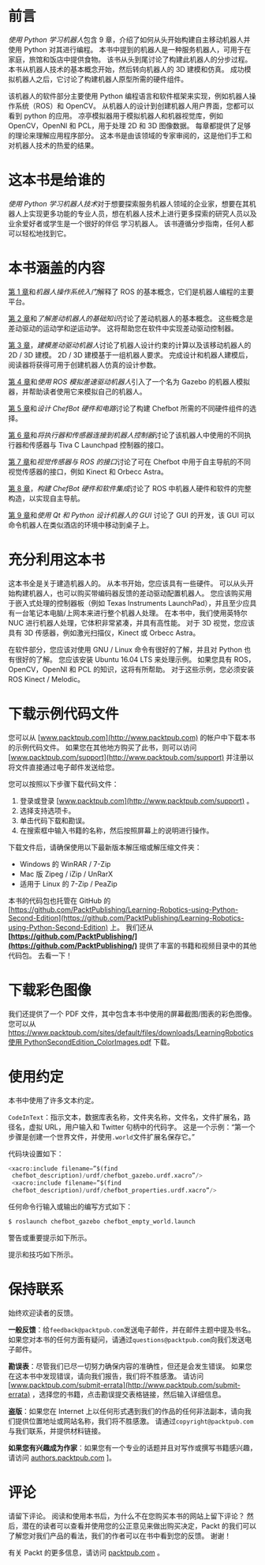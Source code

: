 # 前言

*使用 Python 学习机器人*包含 9 章，介绍了如何从头开始构建自主移动机器人并使用 Python 对其进行编程。 本书中提到的机器人是一种服务机器人，可用于在家庭，旅馆和饭店中提供食物。 该书从头到尾讨论了构建此机器人的分步过程。 本书从机器人技术的基本概念开始，然后转向机器人的 3D 建模和仿真。 成功模拟机器人之后，它讨论了构建机器人原型所需的硬件组件。

该机器人的软件部分主要使用 Python 编程语言和软件框架来实现，例如机器人操作系统（ROS）和 OpenCV。 从机器人的设计到创建机器人用户界面，您都可以看到 python 的应用。 凉亭模拟器用于模拟机器人和机器视觉库，例如 OpenCV，OpenNI 和 PCL，用于处理 2D 和 3D 图像数据。 每章都提供了足够的理论来理解应用程序部分。 这本书是由该领域的专家审阅的，这是他们手工和对机器人技术的热爱的结果。

# 这本书是给谁的

*使用 Python 学习机器人技术*对于想要探索服务机器人领域的企业家，想要在其机器人上实现更多功能的专业人员，想在机器人技术上进行更多探索的研究人员以及业余爱好者或学生是一个很好的伴侣 学习机器人。 该书遵循分步指南，任何人都可以轻松地找到它。

# 本书涵盖的内容

[第 1 章](01.html#K0RQ0-db97448c40244b35b5c377f190b7144e)和*机器人操作系统入门*解释了 ROS 的基本概念，它们是机器人编程的主要平台。

[第 2 章](02.html#147LC0-db97448c40244b35b5c377f190b7144e)和*了解差动机器人的基础知识*讨论了差动机器人的基本概念。 这些概念是差动驱动的运动学和逆运动学。 这将帮助您在软件中实现差动驱动控制器。

[第 3 章](03.html#1CQAE0-db97448c40244b35b5c377f190b7144e)，*建模差动驱动机器人*讨论了机器人设计约束的计算以及该移动机器人的 2D / 3D 建模。 2D / 3D 建模基于一组机器人要求。 完成设计和机器人建模后，阅读器将获得可用于创建机器人仿真的设计参数。

[第 4 章](04.html#28FAO0-db97448c40244b35b5c377f190b7144e)和*使用 ROS 模拟差速驱动机器人*引入了一个名为 Gazebo 的机器人模拟器，并帮助读者使用它来模拟自己的机器人。

[第 5 章](05.html#352RK0-db97448c40244b35b5c377f190b7144e)和*设计 ChefBot 硬件和电路*讨论了构建 Chefbot 所需的不同硬件组件的选择。

[第 6 章](06.html#3R0OI0-db97448c40244b35b5c377f190b7144e)和*将执行器和传感器连接到机器人控制器*讨论了该机器人中使用的不同执行器和传感器与 Tiva C Launchpad 控制器的接口。

[第 7 章](07.html#4HT620-db97448c40244b35b5c377f190b7144e)和*视觉传感器与 ROS 的接口*讨论了可在 Chefbot 中用于自主导航的不同视觉传感器的接口，例如 Kinect 和 Orbecc Astra。

[第 8 章](08.html#5EGMU0-db97448c40244b35b5c377f190b7144e)，*构建 ChefBot 硬件和软件集成*讨论了 ROS 中机器人硬件和软件的完整构造，以实现自主导航。

[第 9 章](09.html#5RRUQ0-db97448c40244b35b5c377f190b7144e)和*使用 Qt 和 Python 设计机器人的 GUI* 讨论了 GUI 的开发，该 GUI 可以命令机器人在类似酒店的环境中移动到桌子上。

# 充分利用这本书

这本书全是关于建造机器人的。 从本书开始，您应该具有一些硬件。 可以从头开始构建机器人，也可以购买带编码器反馈的差动驱动配置机器人。 您应该购买用于嵌入式处理的控制器板（例如 Texas Instruments LaunchPad），并且至少应具有一台笔记本电脑/上网本来进行整个机器人处理。 在本书中，我们使用英特尔 NUC 进行机器人处理，它体积非常紧凑，并具有高性能。 对于 3D 视觉，您应该具有 3D 传感器，例如激光扫描仪，Kinect 或 Orbecc Astra。

在软件部分，您应该对使用 GNU / Linux 命令有很好的了解，并且对 Python 也有很好的了解。 您应该安装 Ubuntu 16.04 LTS 来处理示例。 如果您具有 ROS，OpenCV，OpenNI 和 PCL 的知识，这将有所帮助。 对于这些示例，您必须安装 ROS Kinect / Melodic。

# 下载示例代码文件

您可以从 [www.packtpub.com](http://www.packtpub.com) 的帐户中下载本书的示例代码文件。 如果您在其他地方购买了此书，则可以访问 [www.packtpub.com/support](http://www.packtpub.com/support) 并注册以将文件直接通过电子邮件发送给您。

您可以按照以下步骤下载代码文件：

1.  登录或登录 [www.packtpub.com](http://www.packtpub.com/support) 。
2.  选择支持选项卡。
3.  单击代码下载和勘误。
4.  在搜索框中输入书籍的名称，然后按照屏幕上的说明进行操作。

下载文件后，请确保使用以下最新版本解压缩或解压缩文件夹：

*   Windows 的 WinRAR / 7-Zip
*   Mac 版 Zipeg / iZip / UnRarX
*   适用于 Linux 的 7-Zip / PeaZip

本书的代码包也托管在 GitHub 的 [https://github.com/PacktPublishing/Learning-Robotics-using-Python-Second-Edition](https://github.com/PacktPublishing/Learning-Robotics-using-Python-Second-Edition) 上。 我们还从 **[https://github.com/PacktPublishing/](https://github.com/PacktPublishing/)** 提供了丰富的书籍和视频目录中的其他代码包。 去看一下！

# 下载彩色图像

我们还提供了一个 PDF 文件，其中包含本书中使用的屏幕截图/图表的彩色图像。 您可以从 [https://www.packtpub.com/sites/default/files/downloads/LearningRobotics 使用 PythonSecondEdition_ColorImages.pdf](https://www.packtpub.com/sites/default/files/downloads/LearningRoboticsusingPythonSecondEdition_ColorImages.pdf) 下载。

# 使用约定

本书中使用了许多文本约定。

`CodeInText`：指示文本，数据库表名称，文件夹名称，文件名，文件扩展名，路径名，虚拟 URL，用户输入和 Twitter 句柄中的代码字。 这是一个示例：“第一个步骤是创建一个世界文件，并使用`.world`文件扩展名保存它。”

代码块设置如下：

```py
<xacro:include filename=”$(find
 chefbot_description)/urdf/chefbot_gazebo.urdf.xacro”/>
 <xacro:include filename=”$(find
 chefbot_description)/urdf/chefbot_properties.urdf.xacro”/>

```

任何命令行输入或输出的编写方式如下：

```py
$ roslaunch chefbot_gazebo chefbot_empty_world.launch
```

警告或重要提示如下所示。

提示和技巧如下所示。

# 保持联系

始终欢迎读者的反馈。

**一般反馈**：给`feedback@packtpub.com`发送电子邮件，并在邮件主题中提及书名。 如果您对本书的任何方面有疑问，请通过`questions@packtpub.com`向我们发送电子邮件。

**勘误表**：尽管我们已尽一切努力确保内容的准确性，但还是会发生错误。 如果您在这本书中发现错误，请向我们报告，我们将不胜感激。 请访问 [www.packtpub.com/submit-errata](http://www.packtpub.com/submit-errata) ，选择您的书籍，点击勘误提交表格链接，然后输入详细信息。

**盗版**：如果您在 Internet 上以任何形式遇到我们的作品的任何非法副本，请向我们提供位置地址或网站名称，我们将不胜感激。 请通过`copyright@packtpub.com`与我们联系，并提供材料链接。

**如果您有兴趣成为作家**：如果您有一个专业的话题并且对写作或撰写书籍感兴趣，请访问 [authors.packtpub.com](http://authors.packtpub.com/) ]。

# 评论

请留下评论。 阅读和使用本书后，为什么不在您购买本书的网站上留下评论？ 然后，潜在的读者可以查看并使用您的公正意见来做出购买决定，Packt 的我们可以了解您对我们产品的看法，我们的作者可以在书中看到您的反馈。 谢谢！

有关 Packt 的更多信息，请访问 [packtpub.com](https://www.packtpub.com/) 。
